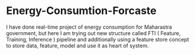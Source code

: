 # Energy-Consumtion-Forcaste
I have done real-time project of energy consumption for Maharastra government, but here I am trying out new structure called FTI ( Feature, Training, Inference ) pipeline and additionally using a feature store concept to store data, feature, model and use it as heart of system.
